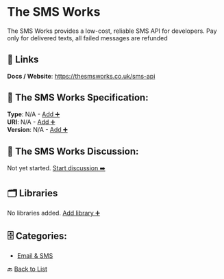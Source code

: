 # The SMS Works

The SMS Works provides a low-cost, reliable SMS API for developers. Pay only for delivered texts, all failed messages are refunded

##  🔗 Links
**Docs / Website**: https://thesmsworks.co.uk/sms-api

## 🧬 The SMS Works Specification:
**Type**: N/A - [Add ➕](https://github.com/apis-list/apis-list/edit/main/apis.yaml#L19294)  
**URI**: N/A - [Add ➕](https://github.com/apis-list/apis-list/edit/main/apis.yaml#L19294)  
**Version**: N/A - [Add ➕](https://github.com/apis-list/apis-list/edit/main/apis.yaml#L19294)

## 💬 The SMS Works Discussion:
Not yet started. [Start discussion ➡️](https://github.com/apis-list/apis-list/discussions/new)

## 🗂️ Libraries

No libraries added. [Add library ➕](https://github.com/apis-list/apis-list/edit/main/apis.yaml#L19294)    


## 🗄️ Categories:
- [Email & SMS](https://github.com/apis-list/apis-list#email--sms-)

🔙  [Back to List](https://github.com/apis-list/apis-list)
